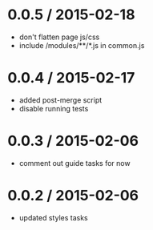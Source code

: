 
0.0.5 / 2015-02-18
==================

  * don't flatten page js/css
  * include /modules/**/*.js in common.js


0.0.4 / 2015-02-17
==================

  * added post-merge script
  * disable running tests

0.0.3 / 2015-02-06
==================

  * comment out guide tasks for now


0.0.2 / 2015-02-06
==================

  * updated styles tasks

